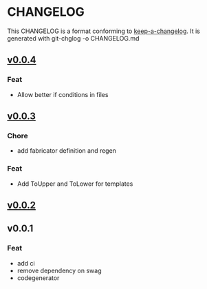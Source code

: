 
# CHANGELOG

This CHANGELOG is a format conforming to [keep-a-changelog](https://github.com/olivierlacan/keep-a-changelog). 
It is generated with git-chglog -o CHANGELOG.md


<a name="v0.0.4"></a>
## [v0.0.4](https://gitlab.com/cestus/fabricator/codegenerator/compare/v0.0.3...v0.0.4)

### Feat

* Allow better if conditions in files


<a name="v0.0.3"></a>
## [v0.0.3](https://gitlab.com/cestus/fabricator/codegenerator/compare/v0.0.2...v0.0.3)

### Chore

* add fabricator definition and regen

### Feat

* Add ToUpper and ToLower for templates


<a name="v0.0.2"></a>
## [v0.0.2](https://gitlab.com/cestus/fabricator/codegenerator/compare/v0.0.1...v0.0.2)


<a name="v0.0.1"></a>
## v0.0.1

### Feat

* add ci
* remove dependency on swag
* codegenerator

